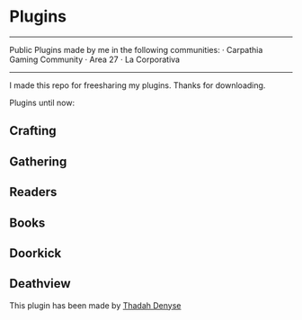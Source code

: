 # Plugins
______

Public Plugins made by me in the following communities:
· Carpathia Gaming Community
· Area 27
· La Corporativa


______

I made this repo for freesharing my plugins. Thanks for downloading.

Plugins until now:

## Crafting

## Gathering

## Readers

## Books

## Doorkick

## Deathview
This plugin has been made by [Thadah Denyse](http://www.github.com/Thadah)
